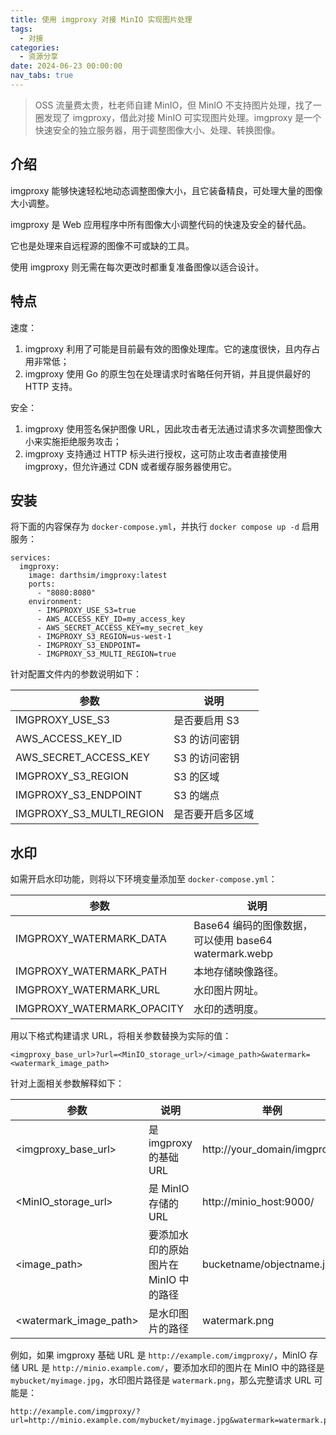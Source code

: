 ```yaml
---
title: 使用 imgproxy 对接 MinIO 实现图片处理
tags:
  - 对接
categories:
  - 资源分享
date: 2024-06-23 00:00:00
nav_tabs: true
---
```


> OSS 流量费太贵，杜老师自建 MinIO，但 MinIO 不支持图片处理，找了一圈发现了 imgproxy，借此对接 MinIO 可实现图片处理。imgproxy 是一个快速安全的独立服务器，用于调整图像大小、处理、转换图像。

<!-- more -->

## 介绍

imgproxy 能够快速轻松地动态调整图像大小，且它装备精良，可处理大量的图像大小调整。

imgproxy 是 Web 应用程序中所有图像大小调整代码的快速及安全的替代品。

它也是处理来自远程源的图像不可或缺的工具。

使用 imgproxy 则无需在每次更改时都重复准备图像以适合设计。

## 特点

速度：

1. imgproxy 利用了可能是目前最有效的图像处理库。它的速度很快，且内存占用非常低；
2. imgproxy 使用 Go 的原生包在处理请求时省略任何开销，并且提供最好的 HTTP 支持。

安全：

1. imgproxy 使用签名保护图像 URL，因此攻击者无法通过请求多次调整图像大小来实施拒绝服务攻击；
2. imgproxy 支持通过 HTTP 标头进行授权，这可防止攻击者直接使用 imgproxy，但允许通过 CDN 或者缓存服务器使用它。

## 安装

将下面的内容保存为 `docker-compose.yml`，并执行 `docker compose up -d` 启用服务：

```
services:
  imgproxy:
    image: darthsim/imgproxy:latest
    ports:
      - "8080:8080"
    environment:
      - IMGPROXY_USE_S3=true
      - AWS_ACCESS_KEY_ID=my_access_key
      - AWS_SECRET_ACCESS_KEY=my_secret_key
      - IMGPROXY_S3_REGION=us-west-1
      - IMGPROXY_S3_ENDPOINT=
      - IMGPROXY_S3_MULTI_REGION=true
```

针对配置文件内的参数说明如下：

| 参数 | 说明 |
| - | - |
| IMGPROXY_USE_S3 | 是否要启用 S3 |
| AWS_ACCESS_KEY_ID | S3 的访问密钥 |
| AWS_SECRET_ACCESS_KEY | S3 的访问密钥 |
| IMGPROXY_S3_REGION | S3 的区域 |
| IMGPROXY_S3_ENDPOINT | S3 的端点 |
| IMGPROXY_S3_MULTI_REGION | 是否要开启多区域 |

## 水印

如需开启水印功能，则将以下环境变量添加至 `docker-compose.yml`：

| 参数 | 说明 |
| - | - |
| IMGPROXY_WATERMARK_DATA | Base64 编码的图像数据，可以使用 base64 watermark.webp | tr -d '\n'`. 轻松计算它。 |
| IMGPROXY_WATERMARK_PATH | 本地存储映像路径。 |
| IMGPROXY_WATERMARK_URL | 水印图片网址。 |
| IMGPROXY_WATERMARK_OPACITY | 水印的透明度。 |

用以下格式构建请求 URL，将相关参数替换为实际的值：

```
<imgproxy_base_url>?url=<MinIO_storage_url>/<image_path>&watermark=<watermark_image_path>
```

针对上面相关参数解释如下：

| 参数 | 说明 | 举例 |
| - | - | - |
| <imgproxy_base_url> | 是 imgproxy 的基础 URL | http://your_domain/imgproxy/ |
| <MinIO_storage_url> | 是 MinIO 存储的 URL | http://minio_host:9000/ |
| <image_path> | 要添加水印的原始图片在 MinIO 中的路径 | bucketname/objectname.jpg |
| <watermark_image_path> | 是水印图片的路径 | watermark.png |

例如，如果 imgproxy 基础 URL 是 `http://example.com/imgproxy/`，MinIO 存储 URL 是 `http://minio.example.com/`，要添加水印的图片在 MinIO 中的路径是 `mybucket/myimage.jpg`，水印图片路径是 `watermark.png`，那么完整请求 URL 可能是：

```
http://example.com/imgproxy/?url=http://minio.example.com/mybucket/myimage.jpg&watermark=watermark.png
```